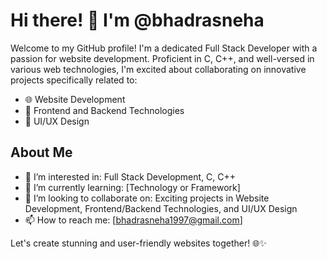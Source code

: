 # Hi there! 👋 I'm @bhadrasneha

Welcome to my GitHub profile! I'm a dedicated Full Stack Developer with a passion for website development. Proficient in C, C++, and well-versed in various web technologies, I'm excited about collaborating on innovative projects specifically related to:

- 🌐 Website Development
- 🚀 Frontend and Backend Technologies
- 🎨 UI/UX Design

## About Me
- 👀 I’m interested in: Full Stack Development, C, C++
- 🌱 I’m currently learning: [Technology or Framework]
- 💞️ I’m looking to collaborate on: Exciting projects in Website Development, Frontend/Backend Technologies, and UI/UX Design
- 📫 How to reach me: [bhadrasneha1997@gmail.com]

Let's create stunning and user-friendly websites together! 🌐✨


<!---
bhadrasneha/bhadrasneha is a ✨ special ✨ repository because its `README.md` (this file) appears on your GitHub profile.
You can click the Preview link to take a look at your changes.
--->
